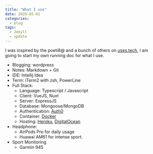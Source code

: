 ```yaml
---
title: "What I use"
date: 2020-05-01
categories:
  - blog
tags:
  - Jekyll
  - update
---
```


I was inspired by the poeti8@ and a bunch of others on [uses.tech](https://uses.tech), I am going to start my own running doc for what I use.

* Blogging: wordpress
* Notes: Markdown + Git
* IDE: Intellij Idea
* Term: iTerm2 with zsh, PowerLine
* Full Stack:
  - Language: Typescript / Javascript
  - Client: VueJS, Nuxt
  - Server: ExpressJS
  - Database: Mongoose/MongoDB
  - Authentication: [Auth0](https://auth0.com)
  - Container: [Docker](docker.com)
  - Hosting: [Heroku](https://heroku.com), [DigitalOcean](https://digitalocean.com)
* Headphone:
  - AirPods Pro for daily usage
  - Huawai AM61 for intense sport.
* Sport Monitoring
  - Garmin 945
